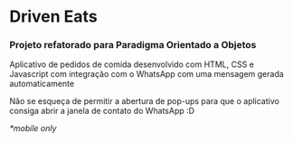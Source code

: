 # Driven Eats

<h3><strong>Projeto refatorado para Paradigma Orientado a Objetos</strong></h3>

Aplicativo de pedidos de comida desenvolvido com HTML, CSS e Javascript com integração com o WhatsApp com uma mensagem gerada automaticamente

Não se esqueça de permitir a abertura de pop-ups para que o aplicativo consiga abrir a janela de contato do WhatsApp :D

<em>*mobile only</em>
